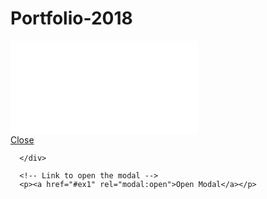 # Portfolio-2018
<!-- Modal HTML embedded directly into document -->
<div id="ex1" class="modal">
        <div>
                <iframe src="./views/newsfeed.html" name="targetframe" allowTransparency="true" scrolling="yes" frameborder="0" >
                </iframe>
              </div>
        <a href="#" rel="modal:close">Close</a>

      </div>
      
      <!-- Link to open the modal -->
      <p><a href="#ex1" rel="modal:open">Open Modal</a></p>